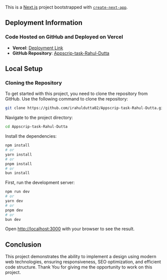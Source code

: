 This is a [Next.js](https://nextjs.org) project bootstrapped with [`create-next-app`](https://nextjs.org/docs/app/api-reference/cli/create-next-app).

## Deployment Information

### Code Hosted on GitHub and Deployed on Vercel

- **Vercel**: [Deployment Link](https://appscrip-task-rahul-dutta.vercel.app)
- **GitHub Repository**: [Appscrip-task-Rahul-Dutta](https://github.com/irahuldutta02/Appscrip-task-Rahul-Dutta)

## Local Setup

### Cloning the Repository

To get started with this project, you need to clone the repository from GitHub. Use the following command to clone the repository:

```bash
git clone https://github.com/irahuldutta02/Appscrip-task-Rahul-Dutta.git
```

Navigate to the project directory:

```bash
cd Appscrip-task-Rahul-Dutta
```

Install the dependencies:

```bash
npm install
# or
yarn install
# or
pnpm install
# or
bun install
```

First, run the development server:

```bash
npm run dev
# or
yarn dev
# or
pnpm dev
# or
bun dev
```

Open [http://localhost:3000](http://localhost:3000) with your browser to see the result.

## Conclusion

This project demonstrates the ability to implement a design using modern web technologies, ensuring responsiveness, SEO optimization, and efficient code structure. Thank You for giving me the opportunity to work on this project.
